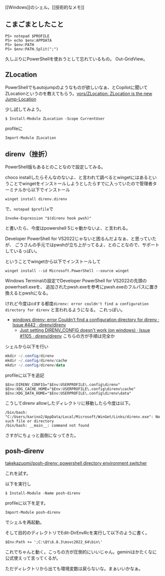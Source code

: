 [[Windows]]のシェル。[[技術的なメモ]]

## こまごまとしたこと

```
PS> notepad $PROFILE
PS> echo $env:APPDATA
PS> $env:PATH
PS> $env:PATH.Split(";")
```

久しぶりにPowerShellを使おうとして忘れているもの。 Out-GridView。

## ZLocation

PowerShellでもautojumpのようなものが欲しいなぁ、とCopilotに聞いてZLocationというのを教えてもらう。[vors/ZLocation: ZLocation is the new Jump-Location](https://github.com/vors/ZLocation)

少し試してみよう。

```
$ Install-Module ZLocation -Scope CurrentUser
```

profileに

```
Import-Module ZLocation
```

## direnv（挫折）

PowerShell版もあるとのことなので設定してみる。

choco installしたらそんなのないよ、と言われて調べるとwingetにはあるということでwingetをインストールしようとしたらすでに入っていたので管理者ターミナルから以下でインストール

```
winget install direnv.direnv
```

で、`notepad $profile`で

```
Invoke-Expression "$(direnv hook pwsh)"
```

と書いたら、今度はpowershell 5じゃ動かないよ、と言われる。

Developer PowerShell for VS2022じゃないと困るんだよなぁ、と思っていたが、
ごうさんの手元ではpwshが立ち上がってるよ、とのことなので、サポートしているっぽい。

ということでwingetから以下でインストールして

```
winget install --id Microsoft.PowerShell --source winget
```

Windows Terminalの設定でDeveloper PowerShell for VS2022の先頭のpowerhsell.exeを、
追加されたpwsh.exeを参考にpwsh.exeのフルパスに置き換えるとpwshになる。

けれど今度はcdする都度`direnv: error couldn't find a configuration directory for direnv` と言われるようになる。
これっぽい。

- [windows direnv: error Couldn't find a configuration directory for direnv · Issue #442 · direnv/direnv](https://github.com/direnv/direnv/issues/442)
  - [Just setting DIRENV_CONFIG doesn't work (on windows) · Issue #1105 · direnv/direnv](https://github.com/direnv/direnv/issues/1105) こちらの方が手順は完全か

シェルから以下を行い

```powershell
mkdir ~/.config/direnv
mkdir ~/.config/direnv/cache
mkdir ~/.config/direnv/data
```

profileに以下を追記

```
$Env:DIRENV_CONFIG="$Env:USERPROFILE\.config\direnv"
$Env:XDG_CACHE_HOME="$Env:USERPROFILE\.config\direnv\cache"
$Env:XDG_DATA_HOME="$Env:USERPROFILE\.config\direnv\data"
```

こうしてdirenv allowしたディレクトリに移動したら今度は以下。

```
/bin/bash: "C:/Users/karino2/AppData/Local/Microsoft/WinGet/Links/direnv.exe": No such file or directory
/bin/bash: __main__: command not found
```

さすがにちょっと面倒になってきた。

## posh-direnv

[takekazuomi/posh-direnv: powershell directory environment switcher](https://github.com/takekazuomi/posh-direnv)

これを試す。

以下を実行し

```
$ Install-Module -Name posh-direnv
```

profileに以下を足す。

```
Import-Module posh-direnv
```

でシェルを再起動。

そして目的のディレクトリでEdit-DirEnvRcを実行して以下のように書く。

```
$Env:Path += ';C:\Qt\6.8.3\msvc2022_64\bin\'
```

これでちゃんと動く。こっちの方が圧倒的にいいじゃん。geminiはかたくなに公式使えって言ってくるが。

ただディレクトリから出ても環境変数は戻らないな。まぁいいかなぁ。